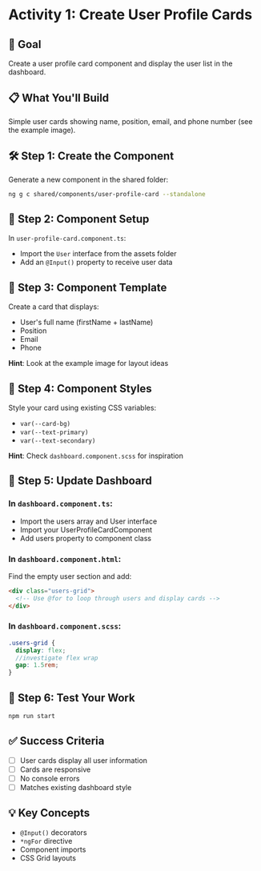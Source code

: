 # Activity 1: Create User Profile Cards

## 🎯 Goal
Create a user profile card component and display the user list in the dashboard.

## 📋 What You'll Build
Simple user cards showing name, position, email, and phone number (see the example image).

## 🛠️ Step 1: Create the Component

Generate a new component in the shared folder:

```bash
ng g c shared/components/user-profile-card --standalone
```

## 📝 Step 2: Component Setup

In `user-profile-card.component.ts`:
- Import the `User` interface from the assets folder
- Add an `@Input()` property to receive user data

## 🎨 Step 3: Component Template

Create a card that displays:
- User's full name (firstName + lastName)
- Position
- Email
- Phone

**Hint**: Look at the example image for layout ideas

## 💅 Step 4: Component Styles

Style your card using existing CSS variables:
- `var(--card-bg)`
- `var(--text-primary)`
- `var(--text-secondary)`

**Hint**: Check `dashboard.component.scss` for inspiration

## 🔗 Step 5: Update Dashboard

### In `dashboard.component.ts`:
- Import the users array and User interface
- Import your UserProfileCardComponent
- Add users property to component class

### In `dashboard.component.html`:
Find the empty user section and add:
```html
<div class="users-grid">
  <!-- Use @for to loop through users and display cards -->
</div>
```

### In `dashboard.component.scss`:
```scss
.users-grid {
  display: flex;
  //investigate flex wrap
  gap: 1.5rem;
}
```

## 🧪 Step 6: Test Your Work

```bash
npm run start
```

## ✅ Success Criteria
- [ ] User cards display all user information
- [ ] Cards are responsive
- [ ] No console errors
- [ ] Matches existing dashboard style

## 💡 Key Concepts
- `@Input()` decorators
- `*ngFor` directive
- Component imports
- CSS Grid layouts
